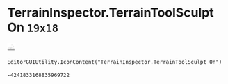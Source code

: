 # TerrainInspector.TerrainToolSculpt On `19x18`
<img src="/img/TerrainInspector.TerrainToolSculpt%20On.png" width=19 height=18>

``` CSharp
EditorGUIUtility.IconContent("TerrainInspector.TerrainToolSculpt On")
```
```
-4241833168835969722
```
